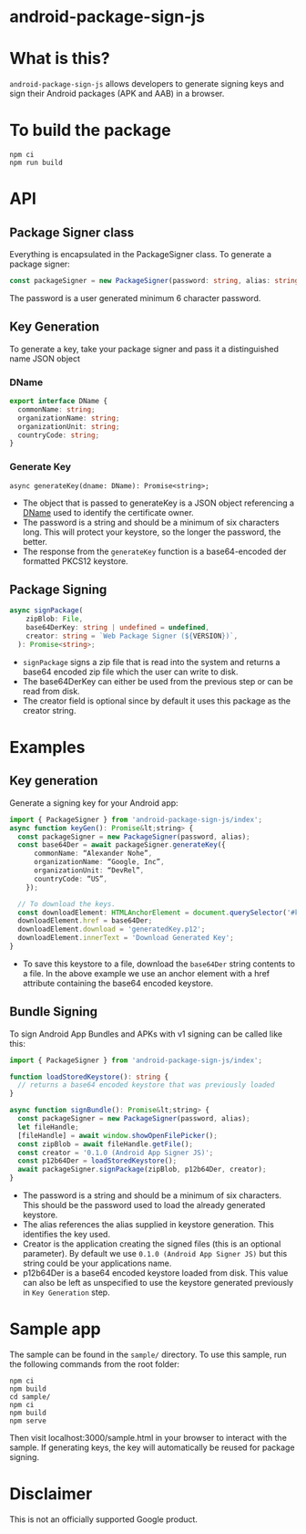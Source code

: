 # android-package-sign-js

# What is this?

`android-package-sign-js` allows developers to generate signing keys and sign their Android packages (APK and AAB) in a browser.

# To build the package

```
npm ci
npm run build
```

# API

## Package Signer class

Everything is encapsulated in the PackageSigner class. To generate a package signer:

```typescript
const packageSigner = new PackageSigner(password: string, alias: string = 'android');
```

The password is a user generated minimum 6 character password.

## Key Generation

To generate a key, take your package signer and pass it a distinguished name JSON object

### DName

```typescript
export interface DName {
  commonName: string;
  organizationName: string;
  organizationUnit: string;
  countryCode: string;
}
```

### Generate Key

```typescipt
async generateKey(dname: DName): Promise<string>;
```

- The object that is passed to generateKey is a JSON object referencing a [DName](https://knowledge.digicert.com/generalinformation/INFO1745.html) used to identify the certificate owner.
- The password is a string and should be a minimum of six characters long. This will protect your keystore, so the longer the password, the better.
- The response from the `generateKey` function is a base64-encoded der formatted PKCS12 keystore.

## Package Signing

```typescript
async signPackage(
    zipBlob: File,
    base64DerKey: string | undefined = undefined,
    creator: string = `Web Package Signer (${VERSION})`,
  ): Promise<string>;
```

- `signPackage` signs a zip file that is read into the system and returns a base64 encoded zip file which the user can write to disk.
- The base64DerKey can either be used from the previous step or can be read from disk.
- The creator field is optional since by default it uses this package as the creator string.

# Examples

## Key generation

Generate a signing key for your Android app:

```typescript
import { PackageSigner } from 'android-package-sign-js/index';
async function keyGen(): Promise&lt;string> {
  const packageSigner = new PackageSigner(password, alias);
  const base64Der = await packageSigner.generateKey({
      commonName: “Alexander Nohe”,
      organizationName: “Google, Inc”,
      organizationUnit: “DevRel”,
      countryCode: “US”,
    });

  // To download the keys.
  const downloadElement: HTMLAnchorElement = document.querySelector('#key-gen-results');
  downloadElement.href = base64Der;
  downloadElement.download = 'generatedKey.p12';
  downloadElement.innerText = 'Download Generated Key';
}

```

- To save this keystore to a file, download the `base64Der` string contents to a file. In the above example we use an anchor element with a href attribute containing the base64 encoded keystore.

## Bundle Signing

To sign Android App Bundles and APKs with v1 signing can be called like this:

```typescript
import { PackageSigner } from 'android-package-sign-js/index';

function loadStoredKeystore(): string {
  // returns a base64 encoded keystore that was previously loaded
}

async function signBundle(): Promise&lt;string> {
  const packageSigner = new PackageSigner(password, alias);
  let fileHandle;
  [fileHandle] = await window.showOpenFilePicker();
  const zipBlob = await fileHandle.getFile();
  const creator = '0.1.0 (Android App Signer JS)';
  const p12b64Der = loadStoredKeystore();
  await packageSigner.signPackage(zipBlob, p12b64Der, creator);
}

```

- The password is a string and should be a minimum of six characters. This should be the password used to load the already generated keystore.
- The alias references the alias supplied in keystore generation. This identifies the key used.
- Creator is the application creating the signed files (this is an optional parameter). By default we use `0.1.0 (Android App Signer JS)` but this string could be your applications name.
- p12b64Der is a base64 encoded keystore loaded from disk. This value can also be left as unspecified to use the keystore generated previously in `Key Generation` step.

# Sample app

The sample can be found in the `sample/` directory. To use this sample, run the following commands from the root folder:

```
npm ci
npm build
cd sample/
npm ci
npm build
npm serve
```

Then visit localhost:3000/sample.html in your browser to interact with the sample. If generating keys, the key will automatically be reused for package signing.

# Disclaimer

This is not an officially supported Google product.
